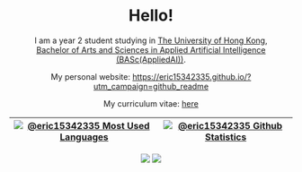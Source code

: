 <div align="center">

# Hello!

I am a year 2 student studying in [The University of Hong Kong](https://www.hku.hk/), \
[Bachelor of Arts and Sciences in Applied Artificial Intelligence (BASc(AppliedAI))](https://saasweb.hku.hk/current/aai.php).

My personal website: <https://eric15342335.github.io/?utm_campaign=github_readme>

My curriculum vitae: [here](https://eric15342335.github.io/assets/ChengHoMingCV.pdf?utm_campaign=github_readme)

| [![@eric15342335 Most Used Languages](https://github-readme-stats.vercel.app/api/top-langs/?username=eric15342335&layout=compact&langs_count=14&theme=radical)](https://github-readme-stats.vercel.app/api/top-langs/?username=eric15342335&layout=compact&langs_count=14&theme=radical) | [![@eric15342335 Github Statistics](https://github-readme-stats.vercel.app/api?username=eric15342335&show_icons=true&theme=radical)](https://github-readme-stats.vercel.app/api?username=eric15342335&show_icons=true&theme=radical) |
|-|-|

<a href="https://github.com/eric15342335"><img src="https://badges.pufler.dev/visits/eric15342335/eric15342335?logo=GitHub&label=visits&color=success&logoColor=white&style=flat-square"/></a>
<a href="https://github.com/eric15342335/eric15342335"><img src="https://img.shields.io/github/last-commit/eric15342335/eric15342335?label=profile%20updated&style=flat-square"></a>

</div>
